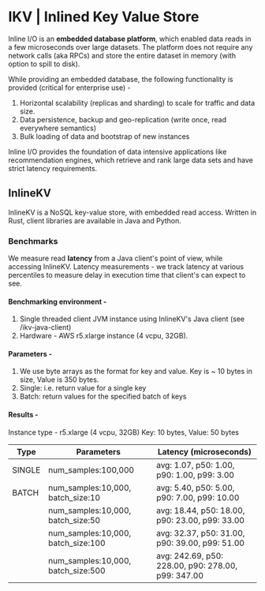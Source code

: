 # IKV | Inlined Key Value Store
Inline I/O is an **embedded database platform**, which enabled data reads in a few microseconds over large datasets.
The platform does not require any network calls (aka RPCs) and store the entire dataset in memory (with option to spill to disk).

While providing an embedded database, the following functionality is provided (critical for enterprise use) - 
1. Horizontal scalability (replicas and sharding) to scale for traffic and data size.
2. Data persistence, backup and geo-replication (write once, read everywhere semantics)
3. Bulk loading of data and bootstrap of new instances
 
Inline I/O provides the foundation of data intensive applications like recommendation engines, which retrieve and rank large data sets and have strict latency requirements.

## InlineKV
InlineKV is a NoSQL key-value store, with embedded read access.
Written in Rust, client libraries are available in Java and Python.

### Benchmarks
We measure read **latency** from a Java client's point of view, while accessing InlineKV.
Latency measurements - we track latency at various percentiles to measure delay in execution time that client's can expect to see.

#### Benchmarking environment - 
1. Single threaded client JVM instance using InlineKV's Java client (see /ikv-java-client)
2. Hardware - AWS r5.xlarge instance (4 vcpu, 32GB).

#### Parameters - 
1. We use byte arrays as the format for key and value. Key is ~ 10 bytes in size, Value is 350 bytes.
2. Single: i.e. return value for a single key
3. Batch: return values for the specified batch of keys
   
#### Results - 
Instance type - r5.xlarge (4 vcpu, 32GB)
Key: 10 bytes, Value: 50 bytes

| Type   | Parameters                         | Latency (microseconds)                             |
|--------|------------------------------------|----------------------------------------------------|
| SINGLE | num_samples:100,000                | avg: 1.07, p50: 1.00, p90: 1.00, p99: 3.00         |
| BATCH  | num_samples:10,000, batch_size:10  | avg: 5.40, p50: 5.00, p90: 7.00, p99: 10.00        |
|        | num_samples:10,000, batch_size:50  | avg: 18.44, p50: 18.00, p90: 23.00, p99: 33.00     |
|        | num_samples:10,000, batch_size:100 | avg: 32.37, p50: 31.00, p90: 39.00, p99: 51.00     |
|        | num_samples:10,000, batch_size:500 | avg: 242.69, p50: 228.00, p90: 278.00, p99: 347.00 |





